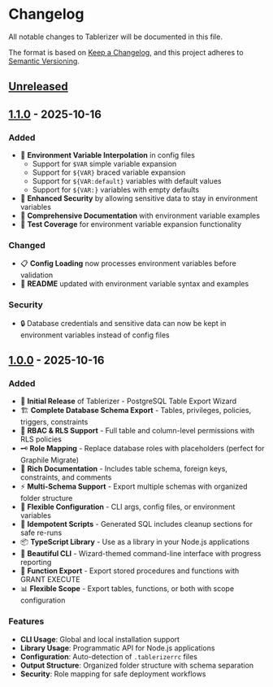 # Changelog

All notable changes to Tablerizer will be documented in this file.

The format is based on [Keep a Changelog](https://keepachangelog.com/en/1.0.0/),
and this project adheres to [Semantic Versioning](https://semver.org/spec/v2.0.0.html).

## [Unreleased]

## [1.1.0] - 2025-10-16

### Added

- 🎯 **Environment Variable Interpolation** in config files
  - Support for `$VAR` simple variable expansion
  - Support for `${VAR}` braced variable expansion
  - Support for `${VAR:default}` variables with default values
  - Support for `${VAR:}` variables with empty defaults
- 🔐 **Enhanced Security** by allowing sensitive data to stay in environment variables
- 📝 **Comprehensive Documentation** with environment variable examples
- 🧪 **Test Coverage** for environment variable expansion functionality

### Changed

- 📋 **Config Loading** now processes environment variables before validation
- 📖 **README** updated with environment variable syntax and examples

### Security

- 🔒 Database credentials and sensitive data can now be kept in environment variables instead of config files

## [1.0.0] - 2025-10-16

### Added

- 🎲 **Initial Release** of Tablerizer - PostgreSQL Table Export Wizard
- 🏗️ **Complete Database Schema Export** - Tables, privileges, policies, triggers, constraints
- 🔐 **RBAC & RLS Support** - Full table and column-level permissions with RLS policies
- 🗝️ **Role Mapping** - Replace database roles with placeholders (perfect for Graphile Migrate)
- 📝 **Rich Documentation** - Includes table schema, foreign keys, constraints, and comments
- ⚡ **Multi-Schema Support** - Export multiple schemas with organized folder structure
- 🔧 **Flexible Configuration** - CLI args, config files, or environment variables
- 🧹 **Idempotent Scripts** - Generated SQL includes cleanup sections for safe re-runs
- 📦 **TypeScript Library** - Use as a library in your Node.js applications
- 🎨 **Beautiful CLI** - Wizard-themed command-line interface with progress reporting
- 🔮 **Function Export** - Export stored procedures and functions with GRANT EXECUTE
- 📊 **Flexible Scope** - Export tables, functions, or both with scope configuration

### Features

- **CLI Usage**: Global and local installation support
- **Library Usage**: Programmatic API for Node.js applications
- **Configuration**: Auto-detection of `.tablerizerrc` files
- **Output Structure**: Organized folder structure with schema separation
- **Security**: Role mapping for safe deployment workflows

[Unreleased]: https://github.com/GRINN-dev/tablerizer/compare/v1.1.0...HEAD
[1.1.0]: https://github.com/GRINN-dev/tablerizer/compare/v1.0.0...v1.1.0
[1.0.0]: https://github.com/GRINN-dev/tablerizer/releases/tag/v1.0.0

